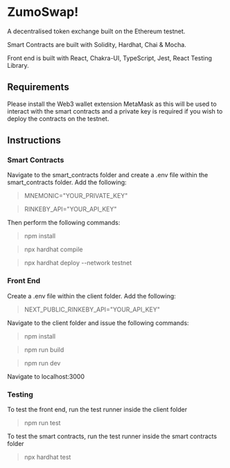 # ZumoSwap!

A decentralised token exchange built on the Ethereum testnet.

Smart Contracts are built with Solidity, Hardhat, Chai & Mocha.

Front end is built with React, Chakra-UI, TypeScript, Jest, React Testing Library.

## Requirements

Please install the Web3 wallet extension MetaMask as this will be used to interact with the smart contracts and a private key is required if you wish to
deploy the contracts on the testnet.

## Instructions

### Smart Contracts

Navigate to the smart_contracts folder and create a .env file within the smart_contracts folder. Add the following:

> MNEMONIC="YOUR_PRIVATE_KEY"

> RINKEBY_API="YOUR_API_KEY"

Then perform the following commands:

> npm install

> npx hardhat compile

> npx hardhat deploy --network testnet

### Front End

Create a .env file within the client folder. Add the following:

> NEXT_PUBLIC_RINKEBY_API="YOUR_API_KEY"

Navigate to the client folder and issue the following commands:

> npm install

> npm run build

> npm run dev

Navigate to localhost:3000

### Testing

To test the front end, run the test runner inside the client folder

> npm run test

To test the smart contracts, run the test runner inside the smart contracts folder

> npx hardhat test
